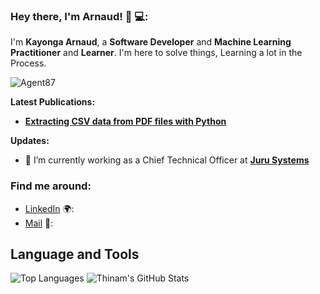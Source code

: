 ### Hey there, I'm __Arnaud__! 👋 💻:

I'm **Kayonga Arnaud**, a **Software Developer** and **Machine Learning** **Practitioner** and **Learner**. I'm here to solve things, Learning a lot in the Process.

<p align="left"> <img src="https://komarev.com/ghpvc/?username=agent87" alt="Agent87" /> </p>

**Latest Publications:**  
- [**Extracting CSV data from PDF files with Python**](https://www.kayarn.com)  

**Updates:**
- 🔭 I’m currently working as a Chief Technical Officer at [**Juru Systems**](https://www.leaprlabs.com)


### Find me around:
- [LinkedIn](https://www.linkedin.com/in/arnaud-kayonga-5910a813a/) 🌍:
- [Mail](arnauldkayonga1@gmail.com) 📧:

## **Language and Tools**

![Top Languages](https://github-readme-stats.vercel.app/api/top-langs/?username=agent87&theme=radical)
![Thinam's GitHub Stats](https://github-readme-stats.vercel.app/api?username=agent87&hide=prs,issues,contribs?username=agent87&count_private=true?username=agent87&show_icons=true&theme=radical)




